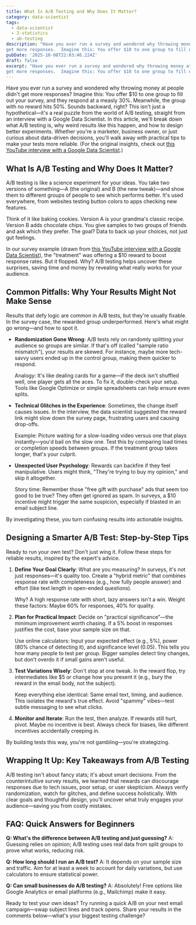 ```yaml
---
title: What Is A/B Testing and Why Does It Matter?
category: data-scientist
tags:
  - data-scientist
  - 2-statistics
  - ab-testing
description: "Have you ever run a survey and wondered why throwing money at people didn't
get more responses.  Imagine this: You offer $10 to one group to fill out ..."
pubDate: '2025-10-08T22:03:46.224Z'
draft: false
excerpt: "Have you ever run a survey and wondered why throwing money at people didn't
get more responses.  Imagine this: You offer $10 to one group to fill out ..."
---
```


Have you ever run a survey and wondered why throwing money at people didn't get more responses? Imagine this: You offer $10 to one group to fill out your survey, and they respond at a measly 30%. Meanwhile, the group with no reward hits 50%. Sounds backward, right? This isn't just a hypothetical—it's a real puzzle from the world of A/B testing, straight from an interview with a Google Data Scientist. In this article, we'll break down what A/B testing is, why weird results like this happen, and how to design better experiments. Whether you're a marketer, business owner, or just curious about data-driven decisions, you'll walk away with practical tips to make your tests more reliable. (For the original insights, check out [this YouTube interview with a Google Data Scientist](https://www.youtube.com/watch?v=2sWVLMVQsu0).)

## What Is A/B Testing and Why Does It Matter?

A/B testing is like a science experiment for your ideas. You take two versions of something—A (the original) and B (the new tweak)—and show them to different groups of people to see which performs better. It's used everywhere, from websites testing button colors to apps checking new features.

Think of it like baking cookies. Version A is your grandma's classic recipe. Version B adds chocolate chips. You give samples to two groups of friends and ask which they prefer. The goal? Data to back up your choices, not just gut feelings.

In our survey example (drawn from [this YouTube interview with a Google Data Scientist](https://www.youtube.com/watch?v=2sWVLMVQsu0)), the "treatment" was offering a $10 reward to boost response rates. But it flopped. Why? A/B testing helps uncover these surprises, saving time and money by revealing what really works for your audience.

## Common Pitfalls: Why Your Results Might Not Make Sense

Results that defy logic are common in A/B tests, but they're usually fixable. In the survey case, the rewarded group underperformed. Here's what might go wrong—and how to spot it.

- **Randomization Gone Wrong**: A/B tests rely on randomly splitting your audience so groups are similar. If that's off (called "sample ratio mismatch"), your results are skewed. For instance, maybe more tech-savvy users ended up in the control group, making them quicker to respond.

  Analogy: It's like dealing cards for a game—if the deck isn't shuffled well, one player gets all the aces. To fix it, double-check your setup. Tools like Google Optimize or simple spreadsheets can help ensure even splits.

- **Technical Glitches in the Experience**: Sometimes, the change itself causes issues. In the interview, the data scientist suggested the reward link might slow down the survey page, frustrating users and causing drop-offs.

  Example: Picture waiting for a slow-loading video versus one that plays instantly—you'd bail on the slow one. Test this by comparing load times or completion speeds between groups. If the treatment group takes longer, that's your culprit.

- **Unexpected User Psychology**: Rewards can backfire if they feel manipulative. Users might think, "They're trying to buy my opinion," and skip it altogether.

  Story time: Remember those "free gift with purchase" ads that seem too good to be true? They often get ignored as spam. In surveys, a $10 incentive might trigger the same suspicion, especially if blasted in an email subject line.

By investigating these, you turn confusing results into actionable insights.

## Designing a Smarter A/B Test: Step-by-Step Tips

Ready to run your own test? Don't just wing it. Follow these steps for reliable results, inspired by the expert's advice.

1. **Define Your Goal Clearly**: What are you measuring? In surveys, it's not just responses—it's quality too. Create a "hybrid metric" that combines response rate with completeness (e.g., how fully people answer) and effort (like text length in open-ended questions).

   Why? A high response rate with short, lazy answers isn't a win. Weight these factors: Maybe 60% for responses, 40% for quality.

2. **Plan for Practical Impact**: Decide on "practical significance"—the minimum improvement worth chasing. If a 5% boost in responses justifies the cost, base your sample size on that.

   Use online calculators: Input your expected effect (e.g., 5%), power (80% chance of detecting it), and significance level (0.05). This tells you how many people to test per group. Bigger samples detect tiny changes, but don't overdo it if small gains aren't useful.

3. **Test Variations Wisely**: Don't stop at one tweak. In the reward flop, try intermediates like $5 or change how you present it (e.g., bury the reward in the email body, not the subject).

   Keep everything else identical: Same email text, timing, and audience. This isolates the reward's true effect. Avoid "spammy" vibes—test subtle messaging to see what clicks.

4. **Monitor and Iterate**: Run the test, then analyze. If rewards still hurt, pivot. Maybe no incentive is best. Always check for biases, like different incentives accidentally creeping in.

By building tests this way, you're not gambling—you're strategizing.

## Wrapping It Up: Key Takeaways from A/B Testing

A/B testing isn't about fancy stats; it's about smart decisions. From the counterintuitive survey results, we learned that rewards can discourage responses due to tech issues, poor setup, or user skepticism. Always verify randomization, watch for glitches, and define success holistically. With clear goals and thoughtful design, you'll uncover what truly engages your audience—saving you from costly mistakes.

## FAQ: Quick Answers for Beginners

**Q: What's the difference between A/B testing and just guessing?**
A: Guessing relies on opinion; A/B testing uses real data from split groups to prove what works, reducing risk.

**Q: How long should I run an A/B test?**
A: It depends on your sample size and traffic. Aim for at least a week to account for daily variations, but use calculators to ensure statistical power.

**Q: Can small businesses do A/B testing?**
A: Absolutely! Free options like Google Analytics or email platforms (e.g., Mailchimp) make it easy.

Ready to test your own ideas? Try running a quick A/B on your next email campaign—swap subject lines and track opens. Share your results in the comments below—what's your biggest testing challenge?
